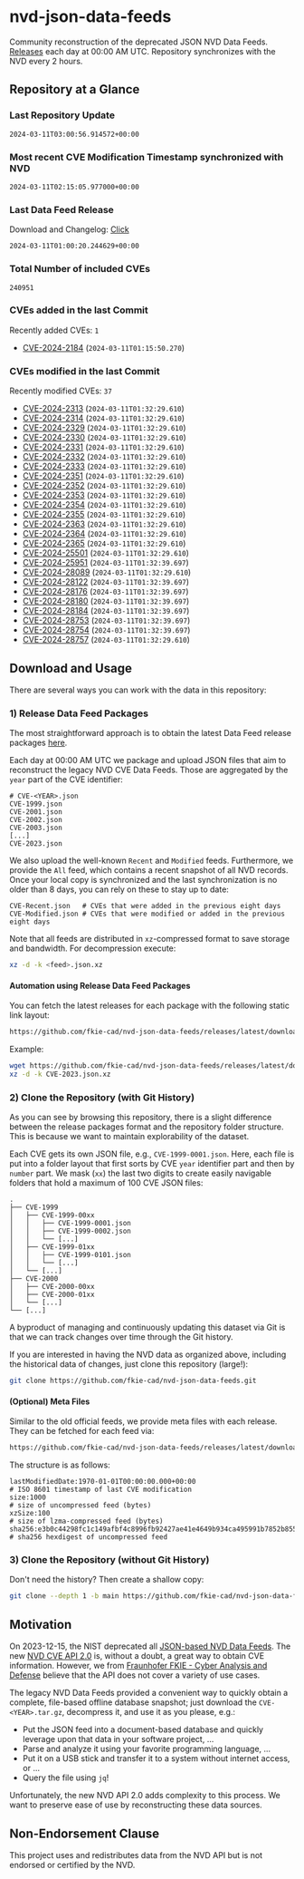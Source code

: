 # nvd-json-data-feeds

Community reconstruction of the deprecated JSON NVD Data Feeds. 
[Releases](https://github.com/fkie-cad/nvd-json-data-feeds/releases/latest) each day at 00:00 AM UTC.
Repository synchronizes with the NVD every 2 hours.

## Repository at a Glance

### Last Repository Update

```plain
2024-03-11T03:00:56.914572+00:00
```

### Most recent CVE Modification Timestamp synchronized with NVD

```plain
2024-03-11T02:15:05.977000+00:00
```

### Last Data Feed Release

Download and Changelog: [Click](https://github.com/fkie-cad/nvd-json-data-feeds/releases/latest)

```plain
2024-03-11T01:00:20.244629+00:00
```

### Total Number of included CVEs

```plain
240951
```

### CVEs added in the last Commit

Recently added CVEs: `1`

* [CVE-2024-2184](CVE-2024/CVE-2024-21xx/CVE-2024-2184.json) (`2024-03-11T01:15:50.270`)


### CVEs modified in the last Commit

Recently modified CVEs: `37`

* [CVE-2024-2313](CVE-2024/CVE-2024-23xx/CVE-2024-2313.json) (`2024-03-11T01:32:29.610`)
* [CVE-2024-2314](CVE-2024/CVE-2024-23xx/CVE-2024-2314.json) (`2024-03-11T01:32:29.610`)
* [CVE-2024-2329](CVE-2024/CVE-2024-23xx/CVE-2024-2329.json) (`2024-03-11T01:32:29.610`)
* [CVE-2024-2330](CVE-2024/CVE-2024-23xx/CVE-2024-2330.json) (`2024-03-11T01:32:29.610`)
* [CVE-2024-2331](CVE-2024/CVE-2024-23xx/CVE-2024-2331.json) (`2024-03-11T01:32:29.610`)
* [CVE-2024-2332](CVE-2024/CVE-2024-23xx/CVE-2024-2332.json) (`2024-03-11T01:32:29.610`)
* [CVE-2024-2333](CVE-2024/CVE-2024-23xx/CVE-2024-2333.json) (`2024-03-11T01:32:29.610`)
* [CVE-2024-2351](CVE-2024/CVE-2024-23xx/CVE-2024-2351.json) (`2024-03-11T01:32:29.610`)
* [CVE-2024-2352](CVE-2024/CVE-2024-23xx/CVE-2024-2352.json) (`2024-03-11T01:32:29.610`)
* [CVE-2024-2353](CVE-2024/CVE-2024-23xx/CVE-2024-2353.json) (`2024-03-11T01:32:29.610`)
* [CVE-2024-2354](CVE-2024/CVE-2024-23xx/CVE-2024-2354.json) (`2024-03-11T01:32:29.610`)
* [CVE-2024-2355](CVE-2024/CVE-2024-23xx/CVE-2024-2355.json) (`2024-03-11T01:32:29.610`)
* [CVE-2024-2363](CVE-2024/CVE-2024-23xx/CVE-2024-2363.json) (`2024-03-11T01:32:29.610`)
* [CVE-2024-2364](CVE-2024/CVE-2024-23xx/CVE-2024-2364.json) (`2024-03-11T01:32:29.610`)
* [CVE-2024-2365](CVE-2024/CVE-2024-23xx/CVE-2024-2365.json) (`2024-03-11T01:32:29.610`)
* [CVE-2024-25501](CVE-2024/CVE-2024-255xx/CVE-2024-25501.json) (`2024-03-11T01:32:29.610`)
* [CVE-2024-25951](CVE-2024/CVE-2024-259xx/CVE-2024-25951.json) (`2024-03-11T01:32:39.697`)
* [CVE-2024-28089](CVE-2024/CVE-2024-280xx/CVE-2024-28089.json) (`2024-03-11T01:32:29.610`)
* [CVE-2024-28122](CVE-2024/CVE-2024-281xx/CVE-2024-28122.json) (`2024-03-11T01:32:39.697`)
* [CVE-2024-28176](CVE-2024/CVE-2024-281xx/CVE-2024-28176.json) (`2024-03-11T01:32:39.697`)
* [CVE-2024-28180](CVE-2024/CVE-2024-281xx/CVE-2024-28180.json) (`2024-03-11T01:32:39.697`)
* [CVE-2024-28184](CVE-2024/CVE-2024-281xx/CVE-2024-28184.json) (`2024-03-11T01:32:39.697`)
* [CVE-2024-28753](CVE-2024/CVE-2024-287xx/CVE-2024-28753.json) (`2024-03-11T01:32:39.697`)
* [CVE-2024-28754](CVE-2024/CVE-2024-287xx/CVE-2024-28754.json) (`2024-03-11T01:32:39.697`)
* [CVE-2024-28757](CVE-2024/CVE-2024-287xx/CVE-2024-28757.json) (`2024-03-11T01:32:29.610`)


## Download and Usage

There are several ways you can work with the data in this repository:

### 1) Release Data Feed Packages

The most straightforward approach is to obtain the latest Data Feed release packages [here](https://github.com/fkie-cad/nvd-json-data-feeds/releases/latest).

Each day at 00:00 AM UTC we package and upload JSON files that aim to reconstruct the legacy NVD CVE Data Feeds.
Those are aggregated by the `year` part of the CVE identifier:

```
# CVE-<YEAR>.json
CVE-1999.json
CVE-2001.json
CVE-2002.json
CVE-2003.json
[...]
CVE-2023.json
```

We also upload the well-known `Recent` and `Modified` feeds.
Furthermore, we provide the `All` feed, which contains a recent snapshot of all NVD records.
Once your local copy is synchronized and the last synchronization is no older than 8 days, you can rely on these to stay up to date:

```plain
CVE-Recent.json   # CVEs that were added in the previous eight days
CVE-Modified.json # CVEs that were modified or added in the previous eight days
```

Note that all feeds are distributed in `xz`-compressed format to save storage and bandwidth.
For decompression execute:

```sh
xz -d -k <feed>.json.xz
```


#### Automation using Release Data Feed Packages

You can fetch the latest releases for each package with the following static link layout:

```sh
https://github.com/fkie-cad/nvd-json-data-feeds/releases/latest/download/CVE-<YEAR>.json.xz
```

Example:

```sh
wget https://github.com/fkie-cad/nvd-json-data-feeds/releases/latest/download/CVE-2023.json.xz
xz -d -k CVE-2023.json.xz
```



### 2) Clone the Repository (with Git History)

As you can see by browsing this repository, there is a slight difference between the release packages format and the repository folder structure.
This is because we want to maintain explorability of the dataset.

Each CVE gets its own JSON file, e.g., `CVE-1999-0001.json`.
Here, each file is put into a folder layout that first sorts by CVE `year` identifier part and then by `number` part.
We mask (`xx`) the last two digits to create easily navigable folders that hold a maximum of 100 CVE JSON files:

```plain
.
├── CVE-1999
│   ├── CVE-1999-00xx
│   │   ├── CVE-1999-0001.json
│   │   ├── CVE-1999-0002.json
│   │   └── [...]
│   ├── CVE-1999-01xx
│   │   ├── CVE-1999-0101.json
│   │   └── [...]
│   └── [...]
├── CVE-2000
│   ├── CVE-2000-00xx
│   ├── CVE-2000-01xx
│   └── [...]
└── [...]
```

A byproduct of managing and continuously updating this dataset via Git is that we can track changes over time through the Git history.

If you are interested in having the NVD data as organized above, including the historical data of changes, just clone this repository (large!):

```sh
git clone https://github.com/fkie-cad/nvd-json-data-feeds.git
```

#### (Optional) Meta Files

Similar to the old official feeds, we provide meta files with each release. They can be fetched for each feed via:

```sh
https://github.com/fkie-cad/nvd-json-data-feeds/releases/latest/download/CVE-<YEAR>.meta
```

The structure is as follows:

```plain
lastModifiedDate:1970-01-01T00:00:00.000+00:00                          # ISO 8601 timestamp of last CVE modification
size:1000                                                               # size of uncompressed feed (bytes)
xzSize:100                                                              # size of lzma-compressed feed (bytes)
sha256:e3b0c44298fc1c149afbf4c8996fb92427ae41e4649b934ca495991b7852b855 # sha256 hexdigest of uncompressed feed
```


### 3) Clone the Repository (without Git History)

Don't need the history? Then create a shallow copy:

```sh
git clone --depth 1 -b main https://github.com/fkie-cad/nvd-json-data-feeds.git
```

## Motivation

On 2023-12-15, the NIST deprecated all [JSON-based NVD Data Feeds](https://nvd.nist.gov/vuln/data-feeds#divRetirementBanner-1).
The new [NVD CVE API 2.0](https://nvd.nist.gov/developers/vulnerabilities) is, without a doubt, a great way to obtain CVE information.
However, we from [Fraunhofer FKIE - Cyber Analysis and Defense](https://www.fkie.fraunhofer.de/en/departments/cad.html) believe that the API does not cover a variety of use cases.

The legacy NVD Data Feeds provided a convenient way to quickly obtain a complete, file-based offline database snapshot; just download the `CVE-<YEAR>.tar.gz`, decompress it, and use it as you please, e.g.:

* Put the JSON feed into a document-based database and quickly leverage upon that data in your software project, ...
* Parse and analyze it using your favorite programming language, ...
* Put it on a USB stick and transfer it to a system without internet access, or ...
* Query the file using `jq`!

Unfortunately, the new NVD API 2.0 adds complexity to this process.
We want to preserve ease of use by reconstructing these data sources.

## Non-Endorsement Clause

This project uses and redistributes data from the NVD API but is not endorsed or certified by the NVD.